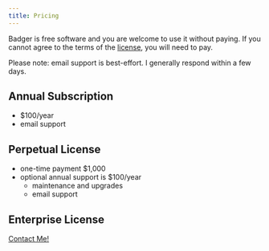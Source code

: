 ```yaml
---
title: Pricing
---
```


Badger is free software and you are welcome to use it without paying.  If you cannot agree to the terms of the [license](/license.html), you will need to pay.

Please note: email support is best-effort.  I generally respond within a few days.

## Annual Subscription

* $100/year
* email support

##  Perpetual License

* one-time payment $1,000
* optional annual support is $100/year
    - maintenance and upgrades
    - email support

## Enterprise License

[Contact Me!](/contact.html)